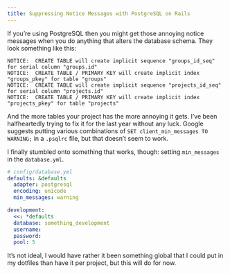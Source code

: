 ```yaml
---
title: Suppressing Notice Messages with PostgreSQL on Rails
---
```


If you’re using PostgreSQL then you might get those annoying notice messages when you do anything that alters the database schema. They look something like this:

```text
NOTICE:  CREATE TABLE will create implicit sequence "groups_id_seq" for serial column "groups.id"
NOTICE:  CREATE TABLE / PRIMARY KEY will create implicit index "groups_pkey" for table "groups"
NOTICE:  CREATE TABLE will create implicit sequence "projects_id_seq" for serial column "projects.id"
NOTICE:  CREATE TABLE / PRIMARY KEY will create implicit index "projects_pkey" for table "projects"
```

And the more tables your project has the more annoying it gets. I’ve been halfheartedly trying to fix it for the last year without any luck. Google suggests putting various combinations of  `SET client_min_messages TO WARNING;` in a `.psqlrc` file, but that doesn’t seem to work.

I finally stumbled onto something that works, though: setting `min_messages` in the `database.yml`.

```yaml
# config/database.yml
defaults: &defaults
  adapter: postgresql
  encoding: unicode
  min_messages: warning

development:
  <<: *defaults
  database: something_development
  username:
  password:
  pool: 5
```

It’s not ideal, I would have rather it been something global that I could put in my dotfiles than have it per project, but this will do for now.
